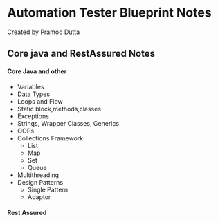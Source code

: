# Automation Tester Blueprint Notes
Created by Pramod Dutta


## Core java and RestAssured Notes

#### Core Java and other
  - Variables
  - Data Types
  - Loops and Flow
  - Static block,methods,classes
  - Exceptions
  - Strings, Wrapper Classes, Generics
  - OOPs
  - Collections Framework
    - List
    - Map
    - Set
    - Queue
  - Multithreading
  - Design Patterns
    - Single Pattern
    - Adaptor

#### Rest Assured
